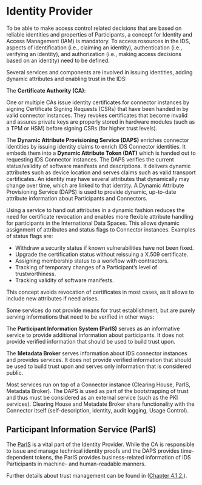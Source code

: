 # Identity Provider
To be able to make access control related decisions that are based on reliable identities and properties of Participants, a concept for Identity and Access Management (IAM) is mandatory. To access rosources in the IDS, aspects of identification (i.e., claiming an identity), authentication (i.e., verifying an identity), and authorization (i.e., making access decisions based on an identity) need to be defined.

Several services and components are involved in issuing identities, adding dynamic attributes and enabling trust in the IDS:

The **Certificate Authority (CA)**:

One or multiple CAs issue identity certificates for connector instances by signing Certificate Signing Requests (CSRs) that have been handed in by valid connector instances. They revokes certificates that become invalid and assures private keys are properly stored in hardware modules (such as a TPM or HSM) before signing CSRs (for higher trust levels).

The **Dynamic Attribute Provisioning Service (DAPS)** enriches connector identities by issuing identity claims to enrich IDS Connector identities. It embeds them into a **Dynamic Attribute Token (DAT)** which is handed out to requesting IDS Connector instances. The DAPS verifies the current status/validity of software manifests and descriptions. It delivers dynamic attributes such as device location and serves claims such as valid transport certificates. An identity may have several attributes that dynamically may change over time, which are linked to that identity. A Dynamic Attribute Provisioning Service (DAPS) is used to provide dynamic, up-to-date attribute information about Participants and Connectors.

Using a service to hand out attributes in a dynamic fashion reduces the need for certificate revocation and enables more flexible attribute handling for participants in the International Data Spaces. This allows dynamic assignment of attributes and status flags to Connector instances. Examples of status flags are:

* Withdraw a security status if known vulnerabilities have not been fixed.
* Upgrade the certification status without reissuing a X.509 certificate.
* Assigning membership status to a workflow with contractors.
* Tracking of temporary changes of a Participant’s level of trustworthiness.
* Tracking validity of software manifests.

This concept avoids revocation of certificates in most cases, as it allows to include new attributes if need arises. 

Some services do not provide means for trust establishment, but are purely serving informations that need to be verified in other ways:

The **Participant Information System (ParIS)** serves as an informative service to provide additional information about participants. It does not provide verified information that should be used to build trust upon.

The **Metadata Broker** serves information about IDS connector instances and provides services. It does not provide verified information that should be used to build trust upon and serves only information that is considered public.

Most services run on top of a Connector instance (Clearing House, ParIS, Metadata Broker). The DAPS is used as part of the bootstrapping of trust and thus must be considered as an external service (such as the PKI services). Clearing House and Metadate Broker share functionality with the Connector itself (self-description, identity, audit logging, Usage Control).

## Participant Information Service (ParIS)

The [ParIS](./3_5_1_2_ParIS.md) is a vital part of the Identity Provider. While the CA is responsible to issue and manage technical identity proofs and the DAPS provides time-dependent tokens, the ParIS provides business-related  information of IDS Participants in machine- and human-readable manners.

Further details about trust management can be found in ([Chapter 4.1.2.](/documentation/4_Perspectives_of_the_Reference_Architecture_Model/4_1_Security_Perspective/4_1_2_Identity_and_Trust_Management.md)).
